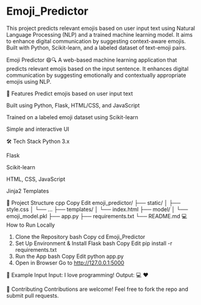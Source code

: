 # Emoji_Predictor
This project predicts relevant emojis based on user input text using Natural Language Processing (NLP) and a trained machine learning model. It aims to enhance digital communication by suggesting context-aware emojis. Built with Python, Scikit-learn, and a labeled dataset of text-emoji pairs.

Emoji Predictor 😄🔍
A web-based machine learning application that predicts relevant emojis based on the input sentence. It enhances digital communication by suggesting emotionally and contextually appropriate emojis using NLP.

🚀 Features
Predict emojis based on user input text

Built using Python, Flask, HTML/CSS, and JavaScript

Trained on a labeled emoji dataset using Scikit-learn

Simple and interactive UI

🛠️ Tech Stack
Python 3.x

Flask

Scikit-learn

HTML, CSS, JavaScript

Jinja2 Templates

📁 Project Structure
cpp
Copy
Edit
emoji_predictor/
├── static/
│   ├── style.css
│   └── ...
├── templates/
│   └── index.html
├── model/
│   └── emoji_model.pkl
├── app.py
├── requirements.txt
└── README.md
💻 How to Run Locally
1. Clone the Repository
bash
Copy
cd Emoji_Predictor
2. Set Up Environment & Install Flask
bash
Copy
Edit
pip install -r requirements.txt
3. Run the App
bash
Copy
Edit
python app.py
4. Open in Browser
Go to http://127.0.0.1:5000

🧪 Example Input
Input:
I love programming!
Output:
💻 ❤️


🤝 Contributing
Contributions are welcome! Feel free to fork the repo and submit pull requests.

